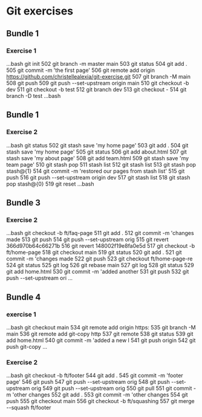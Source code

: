 # Git exercises

## Bundle 1
### Exercise 1
...bash
 git init
  502  git branch -m master main
  503  git status
  504  git add .
  505  git commit -m 'the first page'
  506  git remote add origin https://github.com/christellealexia/git-exercise.git
  507  git branch -M main
  508  git push
  509  git push --set-upstream origin main
  510  git checkout -b dev
  511  git checkout -b test
  512  git branch dev
  513  git checkout -
  514  git branch -D test
  ...bash

  ## Bundle 1
  ### Exercise 2
  ...bash
   git status
  502  git stash save 'my home page'
  503  git add .
  504  git stash save 'my home page'
  505  git status
  506  git add about.html
  507  git stash save 'my about page'
  508  git add team.html
  509  git stash save 'my team page'
  510  git stash pop
  511  stash list
  512  git stash list
  513  git stash pop stash@{1}
  514  git commit -m 'restored our pages from stash list'
  515  git push
  516  git push --set-upstream origin dev
  517  git stash list
  518  git stash pop stash@{0}
  519  git reset
  ...bash

## Bundle 3
### Exercise 2
...bash
git checkout -b ft/faq-page
  511  git add .
  512  git commit -m 'changes made 
  513  git push
  514  git push --set-upstream orig
  515  git revert 366d970b64c66271b
  516  git revert 148002f19e8fa0e5d
  517  git checkout -b ft/home-page
  518  git checkout main
  519  git status
  520  git add .
  521  git commit -m 'changes made 
  522  git push
  523  git checkout ft/home-page-re
  524  git status
  525  git log
  526  git rebase main
  527  git log
  528  git status
  529  git add home.html
  530  git commit -m 'added another
  531  git push
  532   git push --set-upstream ori
  ...
  ## Bundle 4
  ### exercise 1
  ...bash
   git checkout main
  534  git remote add origin https:
  535  git branch -M main
  536  git remote add git-copy http
  537  git remote
  538  git status
  539  git add home.html
  540  git commit -m 'added a new l
  541  git push origin
  542  git push git-copy
  ...
  ### Exercise 2
  ...bash
   git checkout -b ft/footer
  544  git add .
  545  git commit -m 'footer page'
  546  git push
  547  git push --set-upstream orig
  548  git push --set-upstream orig
  549  git push --set-upstream orig
  550  git pull
  551  git commit -m 'other changes
  552  git add .
  553  git commit -m 'other changes
  554  git push
  555  git checkout main
  556  git checkout -b ft/squashing
  557  git merge --squash ft/footer
